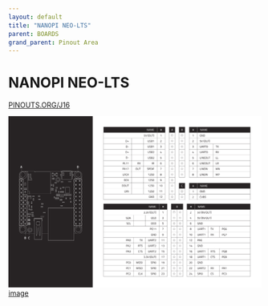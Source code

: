 ```yaml
---
layout: default
title: "NANOPI NEO-LTS"
parent: BOARDS
grand_parent: Pinout Area
---
```


# NANOPI NEO-LTS

<a href="https://www.PINOUTS.ORG/J16">PINOUTS.ORG/J16</a>

![image](./assets/120.png)  
[image](./assets/120.png)
